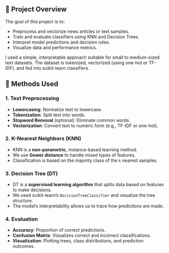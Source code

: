 ## 🧠 Project Overview

The goal of this project is to:
- Preprocess and vectorize news articles or text samples.
- Train and evaluate classifiers using KNN and Decision Trees.
- Interpret model predictions and decision rules.
- Visualize data and performance metrics.

I used a simple, interpretable approach suitable for small to medium-sized text datasets. The dataset is tokenized, vectorized (using one-hot or TF-IDF), and fed into scikit-learn classifiers.

## 🧪 Methods Used

### 1. **Text Preprocessing**
- **Lowercasing**: Normalize text to lowercase.
- **Tokenization**: Split text into words.
- **Stopword Removal** (optional): Eliminate common words.
- **Vectorization**: Convert text to numeric form (e.g., TF-IDF or one-hot).

### 2. **K-Nearest Neighbors (KNN)**
- KNN is a **non-parametric**, instance-based learning method.
- We use **Gower distance** to handle mixed types of features.
- Classification is based on the majority class of the `k` nearest samples.

### 3. **Decision Tree (DT)**
- DT is a **supervised learning algorithm** that splits data based on features to make decisions.
- We used scikit-learn’s `DecisionTreeClassifier` and visualize the tree structure.
- The model’s interpretability allows us to trace how predictions are made.

### 4. **Evaluation**
- **Accuracy**: Proportion of correct predictions.
- **Confusion Matrix**: Visualizes correct and incorrect classifications.
- **Visualization**: Plotting trees, class distributions, and prediction outcomes.
